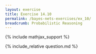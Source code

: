 ```yaml
---
layout: exercise
title: Exercise 14.10
permalink: /bayes-nets-exercises/ex_10/
breadcrumb: Probabilistic Reasoning
---
```


{% include mathjax_support %}

<div><i class="arrow-up loader" data-chapter="bayes-nets-exercises" data-exercise="ex_10" data-rating="0"></i></div>
{% include_relative question.md %}
